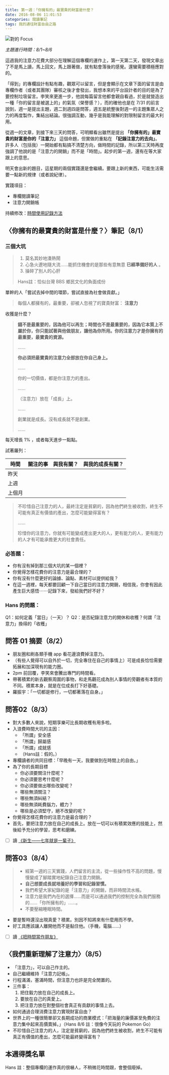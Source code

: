 ```yaml
---
title: 第一週：「你擁有的」最寶貴的財富是什麼？
date: 2016-08-06 11:01:53
categories: 閱讀筆記
tags: 我的通往財富自由之路
---
```


![對的 Focus](https://c2.staticflickr.com/9/8386/28192822153_6b8928fd4c_z.jpg)

*主題進行時間：8/1~8/6*

這週我的注意力花費大部分在理解這個專欄的運作上，第一天第二天，發現文章出了不是馬上讀，馬上回文，馬上跟著做，就有點會落後的感覺。還蠻需要積極應對的。

「得到」的專欄設計有點有趣，觀眾可以留言，但是會顯示在文章下面的留言是由專欄作者（或者其團隊）審核之後才會發出，我想本來的平台設計者的目的是為了要控制垃圾留言。李笑來更進一步，他說每篇留言他都會親自看過，於是就營造出一種「你的留言是被選上的」的氣氛（榮譽感？），而的確他也是在 7/31 的前言說到，週一是提出主題，週二到週四是問答，週五是統整後對週一的主題集眾人之力的再度製作，集結出結論。很強調互動，幾乎是我能理解的對限制留言的最大利用。

從週一的文章，到接下來三天的問答，可明顯看出雖然是提出 **「你擁有的」最寶貴的財富是你的「注意力」** 這個命題，但實做的重點在 **「記錄注意力的去向」**。許多人（包括我）一開始都有點搞不清楚方向，做時間的記錄，所以第三天時再度強調了他說的是「注意力的開銷」而不是「時間」。起步的第一週，還有在等大家跟上的意思。

明天會出新的題目，這星期的兩個實踐還是會繼續。要跟上新的東西，可能生活需要一點新的規律（或者說紀律）。

實踐項目：
- 專欄閱讀筆記
- 注意力開銷帳

持續修改：[時間使用記錄方法](http://hanscholem.tw/2016/08/03/BOF-M001-Time-Track/)


## 〈你擁有的最寶貴的財富是什麼？〉筆記（8/1）

### 三個大坑

> 1. 莫名其妙地湊熱鬧
> 2. 心急火遼地隨大流……能抓住機會的是那些有意無意 **已經準備好的人** 。
> 3. 操碎了別人的心肝
>
> Hans註：恰似台灣 BBS 鄉民文化的負面成份

單幹的人「嘗試去掉中間的環節，嘗試直接為社會做貢獻。」

> 每個人都擁有的，最重要，卻被人忽視了的寶貴財富： **注意力**

收獲是什麼？

> **錢不是最重要的，因為他可以再生；時間也不是最重要的，因為它本質上不屬於你，你只能試著與他做朋友，讓他為你所用。你的注意力才是你擁有的最重要，最寶貴的資源。**
>
> ……
>
> **你必須把最寶貴的注意力全部放在你自己身上。**
>
> ……
>
> 你的一切價值，都是你注意力的產出。
>
> ……
>
> （注意力）放在「成長」上。
>
> ……
>
> 創業就是成長。沒有成長就不是創業。
>
> ……
>

每天增長 1% ，或者每天進步一點點。

試著羅列：

時間 | 關注的事 | 與我有關？ | 與我的成長有關？
---- | -------- | ---------- | ----------------
昨天 |||
上週 |||
上個月 |||


> 不珍惜自己注意力的人，最終注定是貧窮的，因為他們終生被收割，終生不可能有真正有價值的產出，怎麼可能變得富有？
>
> ……
>
> 珍惜你的注意力，你就有可能變成產出更大的人，更有能力的人，更有能力的人才有可能承擔更大的社會責任。

### 必答題：
- 你有沒有掉到那三個大坑的某一個裡？
- 你覺得怎樣花費你的注意力是最合理的？
- 你有沒有什麼更好的論據、論點、素材可以提供給我？
- 在這一週裡，每天都要回顧一下自己當日的注意力開銷，相信我，你會有因此產生巨大感悟⋯⋯記錄下來，發給我們好不好？


### Hans 的問題：
Q1：如何定義「當日」（一天）？
Q2：是否紀錄注意力的開休和收穫？何謂「注意力」換得的「收穫」


## 問答 01 摘要（8/2）

- 朋友圈和刷各類手機 app 看花邊浪費掉注意力。
- （有些人覺得可以自外於一切，完全專住在自己的事情上）可是成長恰恰需要拓展和加深現有的能力圈。
-  2pm 前回覆，李笑來會騰出專門的時間看。
- 帶著積累的新去觀察周圍的事物，和走馬觀花成為別人事情的旁觀者有本質的不同。積累本身，就是在位成長打下好基礎。
- 羅振宇：「一切都是修行，一切都著落在自身。」


## 問答02（8/3）

- 對大多數人來說，短期享樂可比長期收穫有用多啦。
- 入浪費時間大坑的主因：
  - 「所謂」安全感
  - 「所謂」歸屬感
  - 「所謂」成就感
  - （Hans註：假的。）
- 專欄讀者的共同目標：「早晚有一天，我要做到在時間上的自由。」
- 為了你的長期目標
  - 你必須要關注什麼呢？
  - 你必須要思考什麼呢？
  - 你必須要做出哪些改變呢？
  - 哪些無須關注？
  - 哪些無須糾結？
  - 哪些無須耗費腦力，體力？
  - 哪些是必須堅守，絕不改變的呢？
- 你覺得怎樣花費你的注意力是最合理的？
- 首先，要把注意力放在自己的成長上。放在一切可以有積累效應的技能上，然後給予充分的學習，思考和磨練。
- [ ] 讀 [《新生——七年就是一輩子》](http://zhibimo.com/books/xiaolai/reborn-every-7-years)


## 問答03（8/4）

> - 經第一週的三天實踐，人們留言的主流，從一些操作性不高的問題，慢慢變成了腳踏實地紀錄自己注意力開銷。
> -  **自己想要成長就培養好的學習和記錄習慣。**
> - 我們希望大家紀錄的是「注意力」的開銷，而非時間流水帳。
> - 注意力是我們內在的選擇……而是可以通過我們的控制完全為我們服務的……「你所擁有的」……。
> - 不要壓縮睡眠時間。

- 要是暫時還沒出現真愛？積累。別因不知將來有什麼用而不學。
- 好工具應該讓人離開他而不是黏住他。（手機，電腦……）
- [ ] 讀 [《把時間當作朋友》](http://zhibimo.com/books/xiaolai/ba-shi-jian-dang-zuo-peng-you)

## 〈我們重新理解了注意力〉（8/5）

- 「注意力」，可以自己作主的。
- 自己繼續維持「注意力記帳」。
- 行程滿滿，塞滿時間，但注意力也許是完全閒置的。
- 三件事：
  1. 把住毅力放在自己的成長上。
  2. 要放在自己的真愛上。
  3. 把注意力放在對整個社會真正有貢獻的事情上去。
- 如何通過合理消費注意力實現財富自由？
- 世界上的一種很簡單卻又長期成功的商業模式：「把海量的廉價甚至免費的注意力集中起來高價賣掉。」（Hans 8/6 註：很像今天玩的 Pokemon Go）
- 不珍惜自己注意力的人，注定是貧窮的，因為他們終生被收割，終生不可能有真正有價值的產出，怎麼可能最終變得富有？


## 本週得獎名單

Hans 註：整個專欄的運作真的很嚇人，不稍微花時間跟，會整個廢掉。
